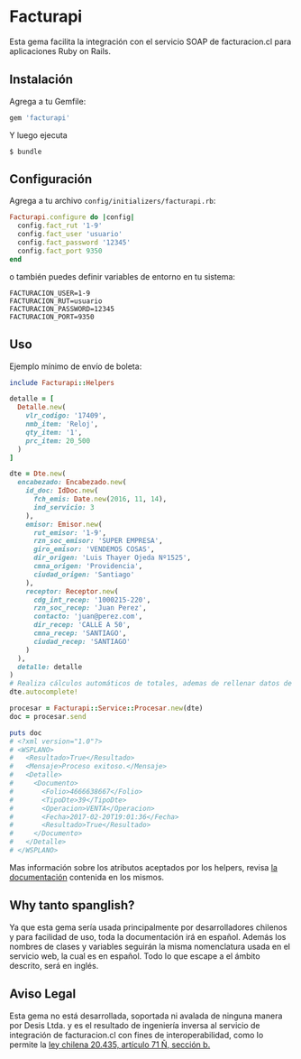 # Facturapi

Esta gema facilita la integración con el servicio SOAP de facturacion.cl para
aplicaciones Ruby on Rails.

## Instalación

Agrega a tu Gemfile:

```ruby
gem 'facturapi'
```

Y luego ejecuta

    $ bundle

## Configuración

Agrega a tu archivo `config/initializers/facturapi.rb`:

```ruby
Facturapi.configure do |config|
  config.fact_rut '1-9'
  config.fact_user 'usuario'
  config.fact_password '12345'
  config.fact_port 9350
end
```

o también puedes definir variables de entorno en tu sistema:

```
FACTURACION_USER=1-9
FACTURACION_RUT=usuario
FACTURACION_PASSWORD=12345
FACTURACION_PORT=9350
```

## Uso

Ejemplo mínimo de envío de boleta:

```ruby
include Facturapi::Helpers

detalle = [
  Detalle.new(
    vlr_codigo: '17409',
    nmb_item: 'Reloj',
    qty_item: '1',
    prc_item: 20_500
  )
]

dte = Dte.new(
  encabezado: Encabezado.new(
    id_doc: IdDoc.new(
      fch_emis: Date.new(2016, 11, 14),
      ind_servicio: 3
    ),
    emisor: Emisor.new(
      rut_emisor: '1-9',
      rzn_soc_emisor: 'SUPER EMPRESA',
      giro_emisor: 'VENDEMOS COSAS',
      dir_origen: 'Luis Thayer Ojeda Nº1525',
      cmna_origen: 'Providencia',
      ciudad_origen: 'Santiago'
    ),
    receptor: Receptor.new(
      cdg_int_recep: '1000215-220',
      rzn_soc_recep: 'Juan Perez',
      contacto: 'juan@perez.com',
      dir_recep: 'CALLE A 50',
      cmna_recep: 'SANTIAGO',
      ciudad_recep: 'SANTIAGO'
    )
  ),
  detalle: detalle
)
# Realiza cálculos automáticos de totales, ademas de rellenar datos de
dte.autocomplete!

procesar = Facturapi::Service::Procesar.new(dte)
doc = procesar.send

puts doc
# <?xml version="1.0"?>
# <WSPLANO>
#   <Resultado>True</Resultado>
#   <Mensaje>Proceso exitoso.</Mensaje>
#   <Detalle>
#     <Documento>
#       <Folio>4666638667</Folio>
#       <TipoDte>39</TipoDte>
#       <Operacion>VENTA</Operacion>
#       <Fecha>2017-02-20T19:01:36</Fecha>
#       <Resultado>True</Resultado>
#     </Documento>
#   </Detalle>
# </WSPLANO>

```

Mas información sobre los atributos aceptados por los helpers, revisa [la
documentación](https://github.com/meloncargo/facturapi/tree/master/lib/facturapi/helpers)
contenida en los mismos.

## Why tanto spanglish?

Ya que esta gema sería usada principalmente por desarrolladores chilenos y para
facilidad de uso, toda la documentación irá en español. Además los nombres de
clases y variables seguirán la misma nomenclatura usada en el servicio web, la
cual es en español. Todo lo que escape a el ámbito descrito, será en inglés.

## Aviso Legal

Esta gema no está desarrollada, soportada ni avalada de ninguna manera por
Desis Ltda. y es el resultado de ingeniería inversa al servicio de integración
de facturacion.cl con fines de interoperabilidad, como lo permite la [ley chilena
20.435, artículo 71 Ñ, sección b.](http://www.leychile.cl/Navegar?idNorma=1012827)
